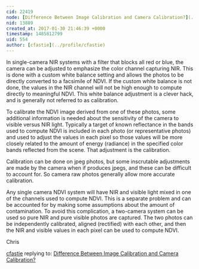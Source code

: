 ```yaml
---
cid: 22419
node: [Difference Between Image Calibration and Camera Calibration?](../notes/J_tanna/01-30-2017/difference-between-image-calibration-and-camera-calibration)
nid: 13889
created_at: 2017-01-30 21:46:39 +0000
timestamp: 1485812799
uid: 554
author: [cfastie](../profile/cfastie)
---
```


In single-camera NIR systems with a filter that blocks all red or blue, the camera can be adjusted to emphasize the color channel capturing NIR. This is done with a custom white balance setting and allows the photos to be directly converted to a facsimile of NDVI. If the custom white balance is not done, the values in the NIR channel will not be high enough to compute directly to meaningful NDVI. This white balance adjustment is a clever hack, and is generally not referred to as calibration.

To calibrate the NDVI image derived from one of these photos, some additional information is needed about the sensitivity of the camera to visible versus NIR light. Typically a target of known reflectance in the bands used to compute NDVI is included in each photo (or representative photos) and used to adjust the values in each pixel so those values will be more closely related to the amount of energy (radiance) in the specified color bands reflected from the scene. That adjustment is the calibration.

Calibration can be done on jpeg photos, but some inscrutable adjustments are made by the camera when if produces jpegs, and these can be difficult to account for. So camera raw photos generally allow more accurate calibration.

Any single camera NDVI system will have NIR and visible light mixed in one of the channels used to compute NDVI. This is a separate problem and can be accounted for by making some assumptions about the amount of contamination. To avoid this complication, a two-camera system can be used so pure NIR and pure visible photos are captured. The two photos can be independently calibrated, aligned (rectified) with each other, and then the NIR and visible values in each pixel can be used to compute NDVI.

Chris


[cfastie](../profile/cfastie) replying to: [Difference Between Image Calibration and Camera Calibration?](../notes/J_tanna/01-30-2017/difference-between-image-calibration-and-camera-calibration)

